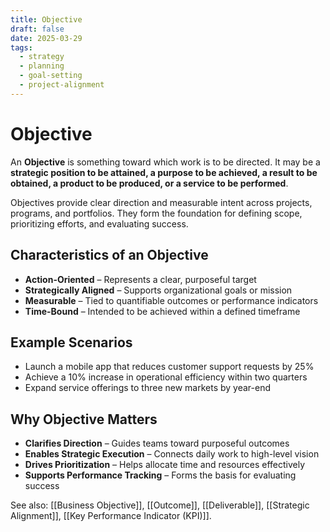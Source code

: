 ```yaml
---
title: Objective
draft: false
date: 2025-03-29
tags:
  - strategy
  - planning
  - goal-setting
  - project-alignment
---
```


# Objective

An **Objective** is something toward which work is to be directed. It may be a **strategic position to be attained, a purpose to be achieved, a result to be obtained, a product to be produced, or a service to be performed**.

Objectives provide clear direction and measurable intent across projects, programs, and portfolios. They form the foundation for defining scope, prioritizing efforts, and evaluating success.

## Characteristics of an Objective

- **Action-Oriented** – Represents a clear, purposeful target  
- **Strategically Aligned** – Supports organizational goals or mission  
- **Measurable** – Tied to quantifiable outcomes or performance indicators  
- **Time-Bound** – Intended to be achieved within a defined timeframe  

## Example Scenarios

- Launch a mobile app that reduces customer support requests by 25%  
- Achieve a 10% increase in operational efficiency within two quarters  
- Expand service offerings to three new markets by year-end

## Why Objective Matters

- **Clarifies Direction** – Guides teams toward purposeful outcomes  
- **Enables Strategic Execution** – Connects daily work to high-level vision  
- **Drives Prioritization** – Helps allocate time and resources effectively  
- **Supports Performance Tracking** – Forms the basis for evaluating success

See also: [[Business Objective]], [[Outcome]], [[Deliverable]], [[Strategic Alignment]], [[Key Performance Indicator (KPI)]].
